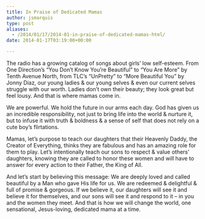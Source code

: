 ```yaml
---
title: In Praise of Dedicated Mamas
author: jsmarquis
type: post
aliases:
  - /2014/01/17/2014-01-in-praise-of-dedicated-mamas-html/
date: 2014-01-17T03:19:00+00:00

---
```

The radio has a growing catalog of songs about girls&#8217; low self-esteem. From One Direction&#8217;s &#8220;You Don&#8217;t Know You&#8217;re Beautiful&#8221; to &#8220;You Are More&#8221; by Tenth Avenue North, from TLC&#8217;s &#8220;UnPretty&#8221; to &#8220;More Beautiful You&#8221; by Jonny Diaz, our young ladies & our young selves & even our current selves struggle with our worth. Ladies don&#8217;t own their beauty; they look great but feel lousy. And that is where mamas come in.

We are powerful. We hold the future in our arms each day. God has given us an incredible responsibility, not just to bring life into the world & nurture it, but to infuse it with truth & boldness & a sense of self that does not rely on a cute boy&#8217;s flirtations.

Mamas, let&#8217;s purpose to teach our daughters that their Heavenly Daddy, the Creator of Everything, thinks they are fabulous and has an amazing role for them to play. Let&#8217;s intentionally teach our sons to respect & value others&#8217; daughters, knowing they are called to honor these women and will have to answer for every action to their Father, the King of All.

And let&#8217;s start by believing this message: We are deeply loved and called beautiful by a Man who gave His life for us. We are redeemed & delightful & full of promise & gorgeous. If we believe it, our daughters will see it and believe it for themselves, and our sons will see it and respond to it &#8211; in you and the women they meet. And that is how we will change the world, one sensational, Jesus-loving, dedicated mama at a time.